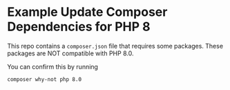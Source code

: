 # Example Update Composer Dependencies for PHP 8

This repo contains a `composer.json` file that requires some packages. These packages are NOT compatible with PHP 8.0.

You can confirm this by running

```
composer why-not php 8.0
```
